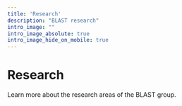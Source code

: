 ```yaml
---
title: 'Research'
description: "BLAST research"
intro_image: ""
intro_image_absolute: true
intro_image_hide_on_mobile: true
---
```


# Research

Learn more about the research areas of the BLAST group.